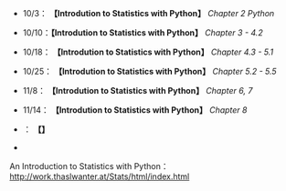 * 10/3： **【Introdution to Statistics with Python】** *Chapter 2 Python*

* 10/10：**【Introdution to Statistics with Python】** *Chapter 3 - 4.2*

* 10/18： **【Introdution to Statistics with Python】** *Chapter 4.3 - 5.1*

* 10/25： **【Introdution to Statistics with Python】** *Chapter 5.2 - 5.5*

* 11/8： **【Introdution to Statistics with Python】** *Chapter 6, 7*

* 11/14： **【Introdution to Statistics with Python】** *Chapter 8*         

* ： **【】**
*         


An Introduction to Statistics with Python：
http://work.thaslwanter.at/Stats/html/index.html
